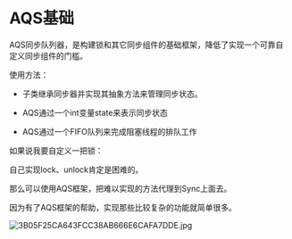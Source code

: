 # AQS基础

AQS同步队列器，是构建锁和其它同步组件的基础框架，降低了实现一个可靠自定义同步组件的门槛。

使用方法：

- 子类继承同步器并实现其抽象方法来管理同步状态。

- AQS通过一个int变量state来表示同步状态
- AQS通过一个FIFO队列来完成阻塞线程的排队工作

如果说我要自定义一把锁：

自己实现lock、unlock肯定是困难的。

那么可以使用AQS框架，把难以实现的方法代理到Sync上面去。

因为有了AQS框架的帮助，实现那些比较复杂的功能就简单很多。

![3B05F25CA643FCC38AB666E6CAFA7DDE.jpg](https://cdn.nlark.com/yuque/0/2022/jpeg/2388408/1664692301003-9cbf5975-f44b-4c2b-9ef4-0eb16bfb8c90.jpeg?x-oss-process=image%2Fresize%2Cw_750%2Climit_0)